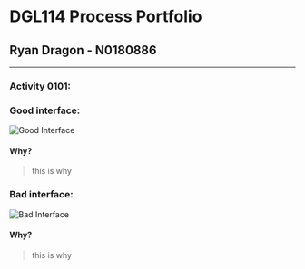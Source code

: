 # DGL114 Process Portfolio
## Ryan Dragon - N0180886
---
### **Activity 0101:**
### Good interface:
![Good Interface](/images/logo.png)
#### Why?
> this is why
### Bad interface:
![Bad Interface](/images/logo.png)
#### Why?
> this is why